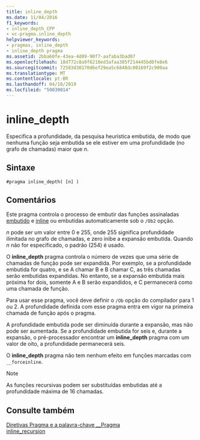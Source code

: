 ```yaml
---
title: inline_depth
ms.date: 11/04/2016
f1_keywords:
- inline_depth_CPP
- vc-pragma.inline_depth
helpviewer_keywords:
- pragmas, inline_depth
- inline_depth pragma
ms.assetid: 2bba60fe-43ea-4d09-90f7-aafaba3bad07
ms.openlocfilehash: 18d772c8a9f6218ed3afaa385f214445bd0fe8e6
ms.sourcegitcommit: 72583d30170d6ef29ea5c6848dc00169f2c909aa
ms.translationtype: MT
ms.contentlocale: pt-BR
ms.lasthandoff: 04/18/2019
ms.locfileid: "59039014"
---
```

# <a name="inlinedepth"></a>inline_depth
Especifica a profundidade, da pesquisa heurística embutida, de modo que nenhuma função seja embutida se ele estiver em uma profundidade (no grafo de chamadas) maior que *n*.

## <a name="syntax"></a>Sintaxe

```
#pragma inline_depth( [n] )
```

## <a name="remarks"></a>Comentários

Este pragma controla o processo de embutir das funções assinaladas [embutido](../cpp/inline-functions-cpp.md) e [inline](../cpp/inline-functions-cpp.md) ou embutidas automaticamente sob o `/Ob2` opção.

*n* pode ser um valor entre 0 e 255, onde 255 significa profundidade ilimitada no grafo de chamadas, e zero inibe a expansão embutida.  Quando *n* não for especificado, o padrão (254) é usado.

O **inline_depth** pragma controla o número de vezes que uma série de chamadas de função pode ser expandida. Por exemplo, se a profundidade embutida for quatro, e se A chamar B e B chamar C, as três chamadas serão embutidas expandidas. No entanto, se a expansão embutida mais próxima for dois, somente A e B serão expandidos, e C permanecerá como uma chamada de função.

Para usar esse pragma, você deve definir o `/Ob` opção do compilador para 1 ou 2. A profundidade definida com esse pragma entra em vigor na primeira chamada de função após o pragma.

A profundidade embutida pode ser diminuída durante a expansão, mas não pode ser aumentada. Se a profundidade embutida for seis e, durante a expansão, o pré-processador encontrar um **inline_depth** pragma com um valor de oito, a profundidade permanecerá seis.

O **inline_depth** pragma não tem nenhum efeito em funções marcadas com `__forceinline`.

> [!NOTE]
> As funções recursivas podem ser substituídas embutidas até a profundidade máxima de 16 chamadas.

## <a name="see-also"></a>Consulte também

[Diretivas Pragma e a palavra-chave __Pragma](../preprocessor/pragma-directives-and-the-pragma-keyword.md)<br/>
[inline_recursion](../preprocessor/inline-recursion.md)